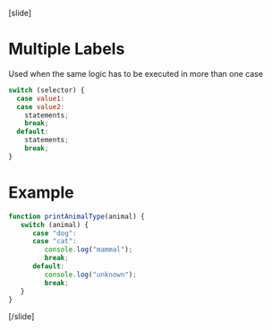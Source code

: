 [slide]
# Multiple Labels
Used when the same logic has to be executed in more than one case
```js
switch (selector) {
  case value1:
  case value2:
    statements;
    break;
  default:
    statements; 
    break;
}
```
# Example
```js
function printAnimalType(animal) {
   switch (animal) {
      case "dog":
      case "cat":
         console.log("mammal");
         break;
      default:
         console.log("unknown"); 
         break;
   }
}
```
[/slide]